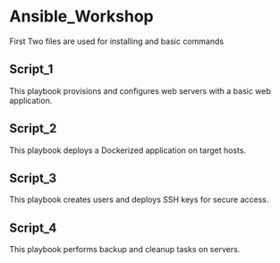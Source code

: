 # Ansible_Workshop

 First Two files are used for installing and basic commands 

## Script_1

This playbook provisions and configures web servers with a basic web application.

## Script_2

This playbook deploys a Dockerized application on target hosts.

## Script_3

This playbook creates users and deploys SSH keys for secure access.

## Script_4

This playbook performs backup and cleanup tasks on servers.
